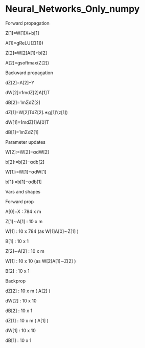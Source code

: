 # Neural_Networks_Only_numpy



Forward propagation

Z[1]=W[1]X+b[1]
 
A[1]=gReLU(Z[1]))
 
Z[2]=W[2]A[1]+b[2]
 
A[2]=gsoftmax(Z[2])

Backward propagation


dZ[2]=A[2]−Y
 
dW[2]=1mdZ[2]A[1]T
 
dB[2]=1mΣdZ[2]
 
dZ[1]=W[2]TdZ[2].∗g[1]′(z[1])
 
dW[1]=1mdZ[1]A[0]T
 
dB[1]=1mΣdZ[1]

 
Parameter updates

W[2]:=W[2]−αdW[2]
 
b[2]:=b[2]−αdb[2]
 
W[1]:=W[1]−αdW[1]
 
b[1]:=b[1]−αdb[1]

 
Vars and shapes

Forward prop

A[0]=X : 784 x m

Z[1]∼A[1] : 10 x m

W[1] : 10 x 784 (as  W[1]A[0]∼Z[1] )

B[1] : 10 x 1

Z[2]∼A[2] : 10 x m

W[1] : 10 x 10 (as  W[2]A[1]∼Z[2] )

B[2] : 10 x 1


Backprop

dZ[2] : 10 x m (  A[2] )

dW[2] : 10 x 10

dB[2] : 10 x 1

dZ[1] : 10 x m (  A[1] )

dW[1] : 10 x 10

dB[1] : 10 x 1


